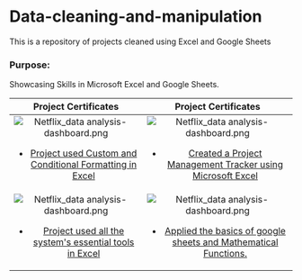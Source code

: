 # Data-cleaning-and-manipulation
This is a repository of projects cleaned using Excel and Google Sheets

### Purpose:

Showcasing Skills in Microsoft Excel and Google Sheets.

| Project Certificates             |  Project Certificates |
:-------------------------:|:-------------------------:
![Netflix_data analysis-dashboard.png](https://drive.google.com/uc?export=view&id=15y3C3oErT_Pm3WnOyu42E2ZBW93elHw-) [<ul><li>Project used Custom and Conditional Formatting in Excel</li></ul>](https://coursera.org/share/cbef36b96d7e3ca111bd2fb655526dcf) |  ![Netflix_data analysis-dashboard.png](https://drive.google.com/uc?export=view&id=1-OvDpdR0NeHJQu-L8cRTF4szVsO0hOws)[<ul><li>Created a Project Management Tracker using Microsoft Excel</li></ul>](https://coursera.org/share/cbef36b96d7e3ca111bd2fb655526dcf)
![Netflix_data analysis-dashboard.png](https://drive.google.com/uc?export=view&id=1zqyhTm2zJ9MVqQrcCVOLRPSn_3U724mj) [<ul><li>Project used all the system's essential tools in Excel</li></ul>](https://coursera.org/share/224bddfef1c199353a44d59263b7dc08) |  ![Netflix_data analysis-dashboard.png](https://drive.google.com/uc?export=view&id=19PSiBtE4M8xpGdqSnkQ53zT5pC0ANcXy)[<ul><li>Applied the basics of google sheets and Mathematical Functions.</li></ul>](https://coursera.org/share/518c916e38b36970f76aa7c24d4d7b7d)

